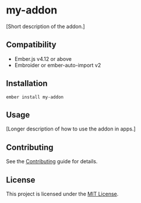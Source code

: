# my-addon

[Short description of the addon.]

## Compatibility

- Ember.js v4.12 or above
- Embroider or ember-auto-import v2

## Installation

```
ember install my-addon
```

## Usage

[Longer description of how to use the addon in apps.]

## Contributing

See the [Contributing](CONTRIBUTING.md) guide for details.

## License

This project is licensed under the [MIT License](LICENSE.md).
